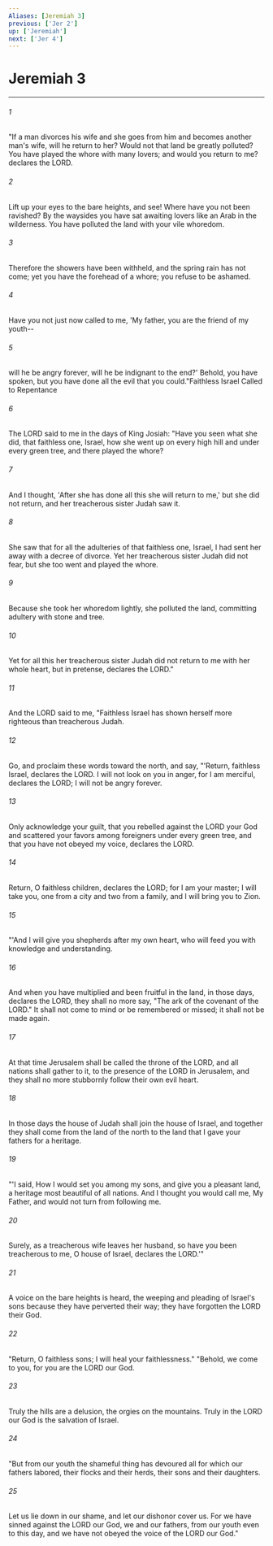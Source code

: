 ```yaml
---
Aliases: [Jeremiah 3]
previous: ['Jer 2']
up: ['Jeremiah']
next: ['Jer 4']
---
```

# Jeremiah 3

***

 

###### 1 
"If a man divorces his wife 
 and she goes from him 
 and becomes another man's wife, 
 will he return to her? 
 Would not that land be greatly polluted? 
 You have played the whore with many lovers; 
 and would you return to me? 
 declares the LORD. 
 
 

###### 2 
Lift up your eyes to the bare heights, and see! 
 Where have you not been ravished? 
 By the waysides you have sat awaiting lovers 
 like an Arab in the wilderness. 
 You have polluted the land 
 with your vile whoredom. 
 
 

###### 3 
Therefore the showers have been withheld, 
 and the spring rain has not come; 
 yet you have the forehead of a whore; 
 you refuse to be ashamed. 
 
 

###### 4 
Have you not just now called to me, 
 'My father, you are the friend of my youth-- 
 
 

###### 5 
will he be angry forever, 
 will he be indignant to the end?' 
 Behold, you have spoken, 
 but you have done all the evil that you could."Faithless Israel Called to Repentance
 
 

###### 6 
The LORD said to me in the days of King Josiah: "Have you seen what she did, that faithless one, Israel, how she went up on every high hill and under every green tree, and there played the whore? 
 

###### 7 
And I thought, 'After she has done all this she will return to me,' but she did not return, and her treacherous sister Judah saw it. 
 

###### 8 
She saw that for all the adulteries of that faithless one, Israel, I had sent her away with a decree of divorce. Yet her treacherous sister Judah did not fear, but she too went and played the whore. 
 

###### 9 
Because she took her whoredom lightly, she polluted the land, committing adultery with stone and tree. 
 

###### 10 
Yet for all this her treacherous sister Judah did not return to me with her whole heart, but in pretense, declares the LORD."
 
 

###### 11 
And the LORD said to me, "Faithless Israel has shown herself more righteous than treacherous Judah. 
 

###### 12 
Go, and proclaim these words toward the north, and say,
 "'Return, faithless Israel, 
 declares the LORD. 
 I will not look on you in anger, 
 for I am merciful, 
 declares the LORD; 
 I will not be angry forever. 
 
 

###### 13 
Only acknowledge your guilt, 
 that you rebelled against the LORD your God 
 and scattered your favors among foreigners under every green tree, 
 and that you have not obeyed my voice, 
 declares the LORD. 
 
 

###### 14 
Return, O faithless children, 
 declares the LORD; 
 for I am your master; 
 I will take you, one from a city and two from a family, 
 and I will bring you to Zion.
 
 

###### 15 
"'And I will give you shepherds after my own heart, who will feed you with knowledge and understanding. 
 

###### 16 
And when you have multiplied and been fruitful in the land, in those days, declares the LORD, they shall no more say, "The ark of the covenant of the LORD." It shall not come to mind or be remembered or missed; it shall not be made again. 
 

###### 17 
At that time Jerusalem shall be called the throne of the LORD, and all nations shall gather to it, to the presence of the LORD in Jerusalem, and they shall no more stubbornly follow their own evil heart. 
 

###### 18 
In those days the house of Judah shall join the house of Israel, and together they shall come from the land of the north to the land that I gave your fathers for a heritage.
 
 

###### 19 
"'I said, 
 How I would set you among my sons, 
 and give you a pleasant land, 
 a heritage most beautiful of all nations. 
 And I thought you would call me, My Father, 
 and would not turn from following me. 
 
 

###### 20 
Surely, as a treacherous wife leaves her husband, 
 so have you been treacherous to me, O house of Israel, 
 declares the LORD.'"
 
 

###### 21 
A voice on the bare heights is heard, 
 the weeping and pleading of Israel's sons 
 because they have perverted their way; 
 they have forgotten the LORD their God. 
 
 

###### 22 
"Return, O faithless sons; 
 I will heal your faithlessness." 
 "Behold, we come to you, 
 for you are the LORD our God. 
 
 

###### 23 
Truly the hills are a delusion, 
 the orgies on the mountains. 
 Truly in the LORD our God 
 is the salvation of Israel.
 
 

###### 24 
"But from our youth the shameful thing has devoured all for which our fathers labored, their flocks and their herds, their sons and their daughters. 
 

###### 25 
Let us lie down in our shame, and let our dishonor cover us. For we have sinned against the LORD our God, we and our fathers, from our youth even to this day, and we have not obeyed the voice of the LORD our God."
 
